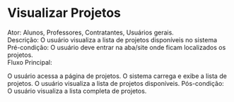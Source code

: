 # Visualizar Projetos
Ator: Alunos, Professores, Contratantes, Usuários gerais.<br>
Descrição: O usuário visualiza a lista de projetos disponíveis no sistema<br>
Pré-condição: O usuário deve entrar na aba/site onde ficam localizados os projetos.<br>
Fluxo Principal:

O usuário acessa a página de projetos.
O sistema carrega e exibe a lista de projetos.
O usuário visualiza a lista de projetos disponíveis.
Pós-condição: O usuário visualiza a lista completa de projetos.
